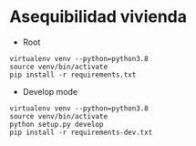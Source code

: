 # Asequibilidad vivienda

* Root

```
virtualenv venv --python=python3.8
source venv/bin/activate
pip install -r requirements.txt

```
* Develop mode

```
virtualenv venv --python=python3.8
source venv/bin/activate
python setup.py develop
pip install -r requirements-dev.txt

```
